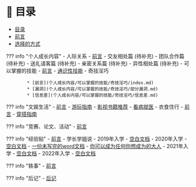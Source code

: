 # 📖 目录
- [目录](index.md)
- [前言](前言.md)
- [选择的方式](测试说明.md)


??? info "个人成长内容"
    - 人际关系
        - [前言](个人成长内容/人际关系/index.md)
        - 交友相处篇 (待补充)
        - 团队合作篇 (待补充)
        - 送礼请客篇 (待补充)
        - 亲密关系篇 (待补充)
        - 异性相处篇 (待补充)
    - 可以掌握的技能
        - [前言](个人成长内容/可以掌握的技能/index.md)
        - [通识性技能](个人成长内容/可以掌握的技能/通识性技能.md)
        - 奇技淫巧
        
            * [前言](个人成长内容/可以掌握的技能/奇技淫巧/index.md)
            * [漏洞](个人成长内容/可以掌握的技能/奇技淫巧/部分漏洞.md)
            * [信息差](个人成长内容/可以掌握的技能/奇技淫巧/信息差.md)


??? info "文娱生活"
    - [前言](文娱生活/index.md)
    - [游玩指南](文娱生活/游玩指南.md)
    - [影视书籍推荐](文娱生活/影视书籍推荐.md)
    - [看病就医](文娱生活/看病就医篇.md)
    - 衣食住行
        - [前言](文娱生活/衣食住行篇/index.md)
        - [穿搭指南](文娱生活/衣食住行篇/穿搭指南.md)

??? info "竞赛、论文、活动"
    - [前言](竞赛、论文、活动/index.md)

??? info "经验贴"
    - [前言](经验贴/收集说明.md)
    - 学长学姐说
        - 2019年入学
            - [空白文档](经验贴/学长学姐说/2019年入学/空白文档.md)
        - 2020年入学
            - [空白文档](经验贴/学长学姐说/2020年入学/空白文档.md)
            - [一份未写完的word文档](经验贴/学长学姐说/2020年入学/乱言.md)
            - [你可以成为任何你想成为的大人](经验贴/学长学姐说/2020年入学/做你想做.md)
        - 2021年入学
            - [空白文档](经验贴/学长学姐说/2021年入学/空白文档.md)
        - 2022年入学
            - [空白文档](经验贴/学长学姐说/2022年入学/空白文档.md)

??? info "轶事"
      - [前言](轶事/index.md)

??? info "后记"
    - [后记](后记.md)


